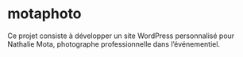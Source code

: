 # motaphoto
Ce projet consiste à développer un site WordPress personnalisé pour Nathalie Mota, photographe professionnelle dans l’événementiel.

